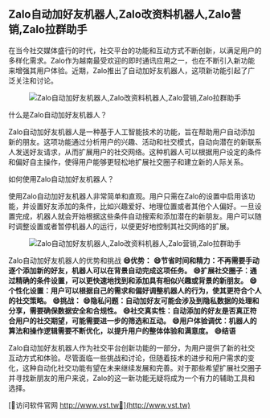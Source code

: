 ## **Zalo自动加好友机器人,Zalo改资料机器人,Zalo营销,Zalo拉群助手**

在当今社交媒体盛行的时代，社交平台的功能和互动方式不断创新，以满足用户的多样化需求。Zalo作为越南最受欢迎的即时通讯应用之一，也在不断引入新功能来增强其用户体验。近期，Zalo推出了自动加好友机器人，这项新功能引起了广泛关注和讨论。

 <center><img src="https://vst.tw/MP4/tuiguang/png/4.png" alt="Zalo自动加好友机器人,Zalo改资料机器人,Zalo营销,Zalo拉群助手"></center>

什么是Zalo自动加好友机器人？

Zalo自动加好友机器人是一种基于人工智能技术的功能，旨在帮助用户自动添加新的朋友。这项功能通过分析用户的兴趣、活动和社交模式，自动向潜在的新联系人发送好友请求，从而扩展用户的社交网络。这种机器人可以根据用户设定的条件和偏好自主操作，使得用户能够更轻松地扩展社交圈子和建立新的人际关系。

如何使用Zalo自动加好友机器人？

使用Zalo自动加好友机器人非常简单和直观。用户只需在Zalo的设置中启用该功能，并设置好友添加的条件，比如兴趣爱好、地理位置或者其他个人偏好。一旦设置完成，机器人就会开始根据这些条件自动搜索和添加潜在的新朋友。用户可以随时调整设置或者暂停机器人的运行，以便更好地控制其社交网络的扩展。

 <center><img src="https://vst.tw/MP4/tuiguang/png/6.png" alt="Zalo自动加好友机器人,Zalo改资料机器人,Zalo营销,Zalo拉群助手"></center>

Zalo自动加好友机器人的优势和挑战
**😄优势：**
**😄节省时间和精力：不再需要手动逐个添加新的好友，机器人可以在背景自动完成这项任务。**
**😄扩展社交圈子：通过精确的条件设置，可以更快速地找到和添加具有相似兴趣或背景的新朋友。**
**😄个性化设置：用户可以根据自己的需求和偏好调整机器人的行为，使其更符合个人的社交策略。**
**😄挑战：**
**😄隐私问题：自动加好友可能会涉及到隐私数据的处理和分享，需要确保数据安全和合规性。**
**😄社交真实性：自动添加的好友是否真正符合用户的社交期望，可能需要进一步的筛选和互动。**
**😄用户体验调优：机器人的算法和操作逻辑需要不断优化，以提升用户的整体体验和满意度。**
**😄结语**

Zalo自动加好友机器人作为社交平台创新功能的一部分，为用户提供了新的社交互动方式和体验。尽管面临一些挑战和讨论，但随着技术的进步和用户需求的变化，这种自动化社交功能有望在未来继续发展和完善。对于那些希望扩展社交圈子并寻找新朋友的用户来说，Zalo的这一新功能无疑将成为一个有力的辅助工具和选择。


[👻访问软件官网 http://www.vst.tw👻](http://www.vst.tw)
